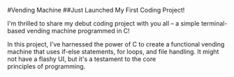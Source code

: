 #Vending Machine
##Just Launched My First Coding Project! 

I'm thrilled to share my debut coding project with you all – a simple terminal-based vending machine programmed in C! 

In this project, I've harnessed the power of C to create a functional vending machine that uses if-else statements, for loops, and file handling. It might not have a flashy UI, but it's a testament to the core principles of programming.
